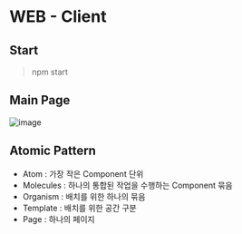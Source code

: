 # WEB - Client

## Start

> npm start

## Main Page

![image](https://user-images.githubusercontent.com/59442344/168473158-9688f8d8-5d16-40e7-bc37-789b6748f6df.png)

## Atomic Pattern

- Atom : 가장 작은 Component 단위
- Molecules : 하나의 통합된 작업을 수행하는 Component 묶음
- Organism : 배치를 위한 하나의 묶음
- Template : 배치를 위한 공간 구분
- Page : 하나의 페이지
